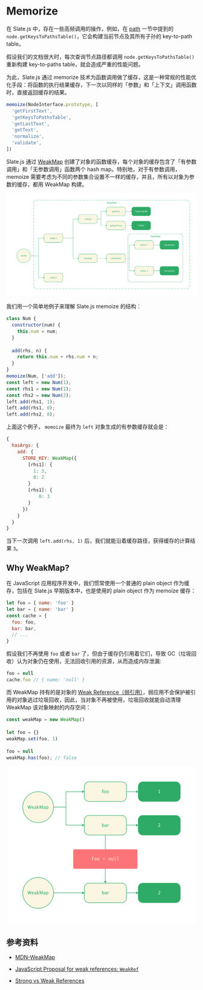 # Memorize

在 Slate.js 中，存在一些高频调用的操作，例如，在 [path]() 一节中提到的 `node.getKeysToPathsTable()`，它会构建当前节点及其所有子孙的 key-to-path table。

假设我们的文档很大时，每次查询节点路径都调用 `node.getKeysToPathsTable()` 重新构建 key-to-paths table，就会造成严重的性能问题。

为此，Slate.js 通过 memorize 技术为函数调用做了缓存，这是一种常规的性能优化手段：将函数的执行结果缓存，下一次以同样的「参数」和「上下文」调用函数时，直接返回缓存的结果。

```js
memoize(NodeInterface.prototype, [
  'getFirstText',
  'getKeysToPathsTable',
  'getLastText',
  'getText',
  'normalize',
  'validate',
])
```

Slate.js 通过 [WeakMap]() 创建了对象的函数缓存，每个对象的缓存包含了「有参数调用」和「无参数调用」函数两个 hash map。特别地，对于有参数调用，memoize 需要考虑为不同的参数集合设置不一样的缓存，并且，所有以对象为参数的缓存，都用 WeakMap 构建。

<p align="center">
	<img src="./statics/slate-memoize.png" />
</p>


我们用一个简单地例子来理解 Slate.js memoize 的结构：

```js
class Num {
  constructor(num) {
    this.num = num;
  }
  
  add(rhs, n) {
    return this.num + rhs.num + n;
  }
}
memoize(Num, ['add']);
const left = new Num(1);
const rhs1 = new Num(1);
const rhs2 = new Num(2);
left.add(rhs1, 1);
left.add(rhs1, 0);
left.add(rhs2, 0);
```

上面这个例子， `momoize` 最终为 `left` 对象生成的有参数缓存就会是：

```js
{
  hasArgs: {
    add: {
      STORE_KEY: WeakMap({
        [rhs1]: {
          1: 3,
          0: 2
        }
        [rhs1]: {
        	0: 3
      	}
      })
    }
  }
}
```

当下一次调用 `left.add(rhs, 1)` 后，我们就能沿着缓存路径，获得缓存的计算结果 `3`。

## Why WeakMap?

在 JavaScript 应用程序开发中，我们惯常使用一个普通的 plain object 作为缓存，包括在 Slate.js 早期版本中，也是使用的 plain object 作为 memoize 缓存：

```js
let foo = { name: 'foo' }
let bar = { name: 'bar' }
const cache = {
  foo: foo,
  bar: bar,
  // ...
}
```

假设我们不再使用 `foo` 或者 `bar` 了，但由于缓存仍引用着它们，导致 GC（垃圾回收）认为对象仍在使用，无法回收引用的资源，从而造成内存泄漏:

```js
foo = null
cache.foo // { name: 'null' }
```

而 WeakMap 持有的是对象的 [Weak Reference（弱引用）](https://www.wikiwand.com/en/Weak_reference#:~:text=In%20computer%20programming%2C%20a%20weak,collector%2C%20unlike%20a%20strong%20reference.)，弱应用不会保护被引用的对象逃过垃圾回收，因此，当对象不再被使用，垃圾回收就能自动清理 WeakMap 该对象映射的内存空间：

```js
const weakMap = new WeakMap()

let foo = {}
weakMap.set(foo, 1)

foo = null
weakMap.has(foo); // false
```

<p align="center">
	<img src="./statics/weak-reference.png" width="500"  />
</p>

## 参考资料

- [MDN-WeakMap](https://developer.mozilla.org/en-US/docs/Web/JavaScript/Reference/Global_Objects/WeakMap)
- [JavaScript Proposal for weak references: `WeakRef`](https://ponyfoo.com/articles/weakref)

- [Strong vs Weak References](https://medium.com/@elliotchance/strong-vs-weak-references-70356d37dfd2)